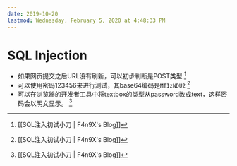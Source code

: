 ```yaml
---
date: 2019-10-20
lastmod: Wednesday, February 5, 2020 at 4:48:33 PM
---
```

# SQL Injection

* 如果网页提交之后URL没有刷新，可以初步判断是POST类型 [^DE9BDDA9BA32]
* 可以使用密码123456来进行测试，其base64编码是`MTIzNDU2` [^DE9BDDA9BA32]
* 可以在浏览器的开发者工具中将textbox的类型从password改成text，这样密码会以明文显示。 [^DE9BDDA9BA32]


[^DE9BDDA9BA32]: [[SQL注入初试小刀 | F4n9X's Blog]]
